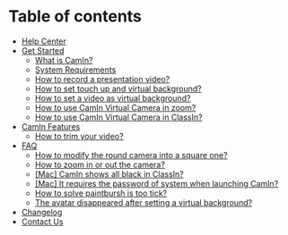 # Table of contents

* [Help Center](README.md)
* [Get Started](get-started/README.md)
  * [What is CamIn?](get-started/what-is-camin.md)
  * [System Requirements](get-started/system-requirements.md)
  * [How to record a presentation video?](get-started/how-to-record-a-presentation-video.md)
  * [How to set touch up and virtual background?](get-started/how-to-set-touch-up-and-virtual-background.md)
  * [How to set a video as virtual background?](get-started/how-to-set-a-video-as-virtual-background.md)
  * [How to use CamIn Virtual Camera in zoom?](get-started/how-to-use-camin-virtual-camera-in-zoom.md)
  * [How to use CamIn Virtual Camera in ClassIn?](get-started/how-to-use-camin-virtual-camera-in-classin.md)
* [CamIn Features](camin-features/README.md)
  * [How to trim your video?](camin-features/how-to-trim-your-video.md)
* [FAQ](faq/README.md)
  * [How to modify the round camera into a square one?](faq/how-to-modify-the-round-camera-into-a-square-one.md)
  * [How to zoom in or out the camera?](faq/how-to-zoom-in-or-out-the-camera.md)
  * [\[Mac\] CamIn shows all black in ClassIn?](faq/mac-camin-shows-all-black-in-classin.md)
  * [\[Mac\] It requires the password of system when launching CamIn?](faq/mac-it-requires-the-password-of-system-when-launching-camin.md)
  * [How to solve paintbursh is too tick?](faq/how-to-solve-paintbursh-is-too-tick.md)
  * [The avatar disappeared after setting a virtual background?](faq/the-avatar-disappeared-after-setting-a-virtual-background.md)
* [Changelog](changelog.md)
* [Contact Us](contact-us.md)
